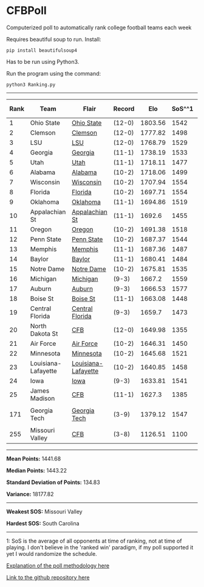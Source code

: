 # CFBPoll
Computerized poll to automatically rank college football teams each week

Requires beautiful soup to run. Install:

`pip install beautifulsoup4`

Has to be run using Python3.

Run the program using the command:

`python3 Ranking.py`

---

|Rank|Team|Flair|Record|Elo|SoS^^1|SoS Rank|Change|
|---|---|---|---|---|---|---|---|
|1|Ohio State|[Ohio State](#f/ohiostate)|(12-0)|1803.56|1542|25|N/A|
|2|Clemson|[Clemson](#f/clemson)|(12-0)|1777.82|1498|73|N/A|
|3|LSU|[LSU](#f/lsu)|(12-0)|1768.79|1529|36|N/A|
|4|Georgia|[Georgia](#f/georgia)|(11-1)|1738.19|1533|35|N/A|
|5|Utah|[Utah](#f/utah)|(11-1)|1718.11|1477|89|N/A|
|6|Alabama|[Alabama](#f/alabama)|(10-2)|1718.06|1499|72|N/A|
|7|Wisconsin|[Wisconsin](#f/wisconsin)|(10-2)|1707.94|1554|7|N/A|
|8|Florida|[Florida](#f/florida)|(10-2)|1697.71|1554|7|N/A|
|9|Oklahoma|[Oklahoma](#f/oklahoma)|(11-1)|1694.86|1519|56|N/A|
|10|Appalachian St|[Appalachian St](#f/appalachianstate)|(11-1)|1692.6|1455|108|N/A|
|11|Oregon|[Oregon](#f/oregon)|(10-2)|1691.38|1518|57|N/A|
|12|Penn State|[Penn State](#f/pennstate)|(10-2)|1687.37|1544|22|N/A|
|13|Memphis|[Memphis](#f/memphis)|(11-1)|1687.36|1487|81|N/A|
|14|Baylor|[Baylor](#f/baylor)|(11-1)|1680.41|1484|84|N/A|
|15|Notre Dame|[Notre Dame](#f/notredame)|(10-2)|1675.81|1535|32|N/A|
|16|Michigan|[Michigan](#f/michigan)|(9-3)|1667.2|1559|6|N/A|
|17|Auburn|[Auburn](#f/auburn)|(9-3)|1666.53|1577|2|N/A|
|18|Boise St|[Boise St](#f/boisestate)|(11-1)|1663.08|1448|116|N/A|
|19|Central Florida|[Central Florida](#f/ucf)|(9-3)|1659.7|1473|95|N/A|
|20|North Dakota St|[CFB](#f/cfb)|(12-0)|1649.98|1355|204|N/A|
|21|Air Force|[Air Force](#f/airforce)|(10-2)|1646.31|1450|113|N/A|
|22|Minnesota|[Minnesota](#f/minnesota)|(10-2)|1645.68|1521|52|N/A|
|23|Louisiana-Lafayette|[Louisiana-Lafayette](#f/louisiana)|(10-2)|1640.85|1458|105|N/A|
|24|Iowa|[Iowa](#f/iowa)|(9-3)|1633.81|1541|26|N/A|
|25|James Madison|[CFB](#f/cfb)|(11-1)|1627.3|1385|170|N/A|
||||||||
|171|Georgia Tech|[Georgia Tech](#f/georgiatech)|(3-9)|1379.12|1547|15|N/A|
||||||||
|255|Missouri Valley|[CFB](#f/cfb)|(3-8)|1126.51|1100|255|N/A|

---

**Mean Points:** 1441.68

**Median Points:** 1443.22

**Standard Deviation of Points:** 134.83

**Variance:** 18177.82

---

**Weakest SOS:** Missouri Valley

**Hardest SOS:** South Carolina

---

1: SoS is the average of all opponents at time of ranking, not at time of playing. I don't believe in the 'ranked win' paradigm, if my poll supported it yet I would randomize the schedule.

[Explanation of the poll methodology here](https://www.reddit.com/user/TehAlpacalypse/comments/dwfsfi/cfb_poll_30_oops/)

[Link to the github repository here](https://github.com/ChangedNameTo/CFBPoll)